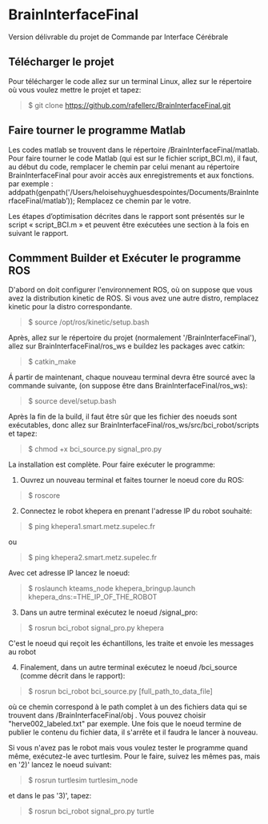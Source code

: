 # BrainInterfaceFinal
Version délivrable du projet de Commande par Interface Cérébrale

## Télécharger le projet

Pour télécharger le code allez sur un terminal Linux, allez sur le répertoire où vous voulez mettre le projet et tapez:
> $ git clone https://github.com/rafellerc/BrainInterfaceFinal.git

## Faire tourner le programme Matlab
Les codes matlab se trouvent dans le répertoire /BrainInterfaceFinal/matlab.
Pour faire tourner le code Matlab (qui est sur le fichier script_BCI.m), il faut, au début du code, remplacer le chemin par celui menant au répertoire BrainInterfaceFinal pour avoir accès aux enregistrements et aux fonctions.
par exemple :
addpath(genpath('/Users/heloisehuyghuesdespointes/Documents/BrainInterfaceFinal/matlab’));
Remplacez ce chemin par le votre.

Les étapes d’optimisation décrites dans le rapport sont présentés sur le script « script_BCI.m » et peuvent être exécutées une section à la fois en suivant le rapport.

## Commment Builder et Exécuter le programme ROS

D'abord on doit configurer l'environnement ROS, où on suppose que vous avez la distribution kinetic de ROS. Si vous avez une autre distro, remplacez kinetic pour la distro correspondante.   
> $ source /opt/ros/kinetic/setup.bash

Après, allez sur le répertoire du projet (normalement '/BrainInterfaceFinal'), allez sur BrainInterfaceFinal/ros_ws e buildez les packages avec catkin:
> $ catkin_make

Á partir de maintenant, chaque nouveau terminal devra être sourcé avec la commande suivante, (on suppose être dans BrainInterfaceFinal/ros_ws):
> $ source devel/setup.bash

Après la fin de la build, il faut être sûr que les fichier des noeuds sont exécutables, donc allez sur BrainInterfaceFinal/ros_ws/src/bci_robot/scripts et tapez:
> $ chmod +x bci_source.py signal_pro.py

La installation est complète. Pour faire exécuter le programme:
1) Ouvrez un nouveau terminal et faites tourner le noeud core du ROS:
> $ roscore

2) Connectez le robot khepera en prenant l'adresse IP du robot souhaité:
> $ ping khepera1.smart.metz.supelec.fr

  ou
> $ ping khepera2.smart.metz.supelec.fr

Avec cet adresse IP lancez le noeud:
> $ roslaunch kteams_node khepera_bringup.launch khepera_dns:=THE_IP_OF_THE_ROBOT

3) Dans un autre terminal exécutez le noeud /signal_pro:
> $ rosrun bci_robot signal_pro.py khepera

C'est le noeud qui reçoit les échantillons, les traite et envoie les messages au robot 

4) Finalement, dans un autre terminal exécutez le noeud /bci_source (comme décrit dans le rapport):
> $ rosrun bci_robot bci_source.py [full_path_to_data_file]

où ce chemin correspond à le path complet à un des fichiers data qui se trouvent dans /BrainInterfaceFinal/obj . Vous pouvez choisir "herve002_labeled.txt" par exemple. Une fois que le noeud termine de publier le contenu du fichier data, il s'arrête et il faudra le lancer à nouveau.

Si vous n'avez pas le robot mais vous voulez tester le programme quand même, exécutez-le avec turtlesim. Pour le faire, suivez les mêmes pas, mais en '2)' lancez le noeud suivant:
> $ rosrun turtlesim turtlesim_node

et dans le pas '3)', tapez:
> $ rosrun bci_robot signal_pro.py turtle
